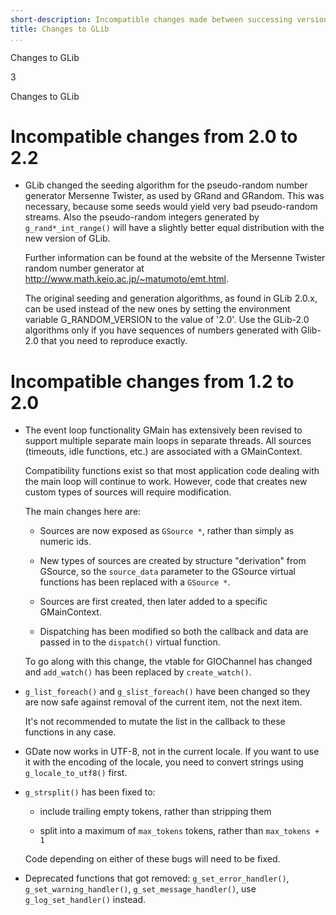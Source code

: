 ```yaml
---
short-description: Incompatible changes made between successing versions of GLib
title: Changes to GLib
...
```


Changes to GLib

3

Changes to GLib

# Incompatible changes from 2.0 to 2.2

  - GLib changed the seeding algorithm for the pseudo-random number
    generator Mersenne Twister, as used by GRand and GRandom. This was
    necessary, because some seeds would yield very bad pseudo-random
    streams. Also the pseudo-random integers generated by
    `g_rand*_int_range()` will have a slightly better equal distribution
    with the new version of GLib.
    
    Further information can be found at the website of the Mersenne
    Twister random number generator at
    <http://www.math.keio.ac.jp/~matumoto/emt.html>.
    
    The original seeding and generation algorithms, as found in GLib
    2.0.x, can be used instead of the new ones by setting the
    environment variable G\_RANDOM\_VERSION to the value of '2.0'. Use
    the GLib-2.0 algorithms only if you have sequences of numbers
    generated with Glib-2.0 that you need to reproduce exactly.

# Incompatible changes from 1.2 to 2.0

  - The event loop functionality GMain has extensively been revised to
    support multiple separate main loops in separate threads. All
    sources (timeouts, idle functions, etc.) are associated with a
    GMainContext.
    
    Compatibility functions exist so that most application code dealing
    with the main loop will continue to work. However, code that creates
    new custom types of sources will require modification.
    
    The main changes here are:
    
      - Sources are now exposed as `GSource *`, rather than simply as
        numeric ids.
    
      - New types of sources are created by structure "derivation" from
        GSource, so the `source_data` parameter to the GSource virtual
        functions has been replaced with a `GSource *`.
    
      - Sources are first created, then later added to a specific
        GMainContext.
    
      - Dispatching has been modified so both the callback and data are
        passed in to the `dispatch()` virtual function.
    
    To go along with this change, the vtable for GIOChannel has changed
    and `add_watch()` has been replaced by `create_watch()`.

  - `g_list_foreach()` and `g_slist_foreach()` have been changed so they
    are now safe against removal of the current item, not the next item.
    
    It's not recommended to mutate the list in the callback to these
    functions in any case.

  - GDate now works in UTF-8, not in the current locale. If you want to
    use it with the encoding of the locale, you need to convert strings
    using `g_locale_to_utf8()` first.

  - `g_strsplit()` has been fixed to:
    
      - include trailing empty tokens, rather than stripping them
    
      - split into a maximum of `max_tokens` tokens, rather than
        `max_tokens + 1`
    
    Code depending on either of these bugs will need to be fixed.

  - Deprecated functions that got removed: `g_set_error_handler()`,
    `g_set_warning_handler()`, `g_set_message_handler()`, use
    `g_log_set_handler()` instead.
